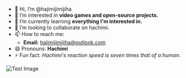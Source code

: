 - 👋 Hi, I’m @hajimijimijiha
- 👀 I’m interested in **video games and open-source projects.**
- 🌱 I’m currently learning **everything I'm interested in.**
- 💞️ I’m looking to collaborate on hachimi.
- 📫 How to reach me:  
  - **Email:** hajimijimijiha@outlook.com
- 😄 Pronouns: **Hachimi**
- ⚡ Fun fact: *Hachimi's reaction speed is seven times that of a human.*

![Test Image]("chimi.jpg")
<!---
hajimijimijiha/hajimijimijiha is a ✨ special ✨ repository because its `README.md` (this file) appears on your GitHub profile.
You can click the Preview link to take a look at your changes.
--->
